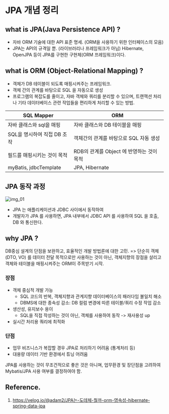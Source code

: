 # JPA 개념 정리

## what is JPA(Java Persistence API) ?

- 자바 ORM 기술에 대한 API 표준 명세. (ORM을 사용하기 위한 인터페이스의 모음)
- JPA는 API의 규격일 뿐. (라이브러리나 프레임워크가 아님) Hibernate, OpenJPA 등이 JPA를 구현한 구현체(ORM 프레임워크)이다.

## what is ORM (Object-Relational Mapping) ?

- 객체가 DB 테이블이 되도록 매핑시켜주는 프레임워크.
- 객체 간의 관계를 바탕으로 SQL 을 자동으로 생성
- 프로그램의 복잡도를 줄이고, 자바 객체와 쿼리를 분리할 수 있으며, 트랜잭션 처리나 기타 데이터베이스 관련 작업들을 편리하게 처리할 수 있는 방법.

| SQL Mapper                  | ORM                                       |
| --------------------------- | ----------------------------------------- |
| 자바 클래스와 sql을 매핑    | 자바 클래스와 DB 테이블을 매핑            |
| SQL을 명시하여 직접 DB 조작 | 객체간의 관계를 바탕으로 SQL 자동 생성    |
| 필드를 매핑시키는 것이 목적 | RDB의 관계를 Object 에 반영하는 것이 목적 |
| myBatis, jdbcTemplate       | JPA, Hibernate                            |

## JPA 동작 과정

![img_01](https://velog.velcdn.com/images%2Fadam2%2Fpost%2Fcde32cd8-b9c0-49c4-bf99-b58c0b0c2e18%2FUntitled%203.png)

- JPA 는 애플리케이션과 JDBC 사이에서 동작하여
- 개발자가 JPA 를 사용하면, JPA 내부에서 JDBC API 를 사용하여 SQL 을 호출, DB 와 통신한다.

## why JPA ?

DB중심 설계의 단점을 보완하고, 효율적인 개발 방법론에 대한 고민.
=> 단순히 객체(DTO, VO) 를 데이터 전달 목적으로만 사용하는 것이 아닌, 객체지향의 장점을 살리고 객체와 테이블을 매핑시켜주는 ORM이 주목받기 시작.

### 장점

- 객체 중심적 개발 가능
  - SQL 코드의 반복, 객체지향과 관계지향 데이터베이스의 패러다임 불일치 해소
  - DBMS에 대한 종속성 감소: DB 컬럼 변경에 따른 테이블/쿼리 수정 작업 감소
- 생산성, 유지보수 용이
  - SQL을 직접 작성하는 것이 아닌, 객체를 사용하여 동작 -> 재사용성 up
- 실시간 처리용 쿼리에 최적화

### 단점

- 업무 비즈니스가 복잡할 경우 JPA로 처리하기 어려움 (통계처리 등)
- 대용량 데이터 기반 환경에서 튜닝 어려움

JPA를 사용하는 것이 무조건적으로 좋은 것은 아니며, 업무환경 및 장단점을 고려하여 Mybatis/JPA 사용 여부를 결정하여야 함.

## Reference.

1. https://velog.io/@adam2/JPA는-도데체-뭘까-orm-영속성-hibernate-spring-data-jpa
